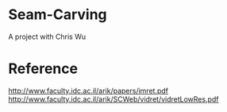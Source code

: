 # Seam-Carving
A project with Chris Wu

# Reference
http://www.faculty.idc.ac.il/arik/papers/imret.pdf
http://www.faculty.idc.ac.il/arik/SCWeb/vidret/vidretLowRes.pdf
